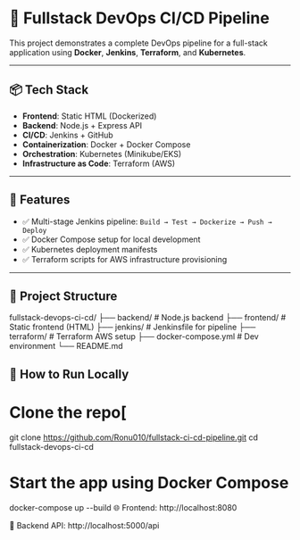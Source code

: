 # 🚀 Fullstack DevOps CI/CD Pipeline

This project demonstrates a complete DevOps pipeline for a full-stack application using **Docker**, **Jenkins**, **Terraform**, and **Kubernetes**.

---

## 📦 Tech Stack

- **Frontend**: Static HTML (Dockerized)
- **Backend**: Node.js + Express API
- **CI/CD**: Jenkins + GitHub
- **Containerization**: Docker + Docker Compose
- **Orchestration**: Kubernetes (Minikube/EKS)
- **Infrastructure as Code**: Terraform (AWS)

---

## 🔧 Features

- ✅ Multi-stage Jenkins pipeline: `Build → Test → Dockerize → Push → Deploy`
- ✅ Docker Compose setup for local development
- ✅ Kubernetes deployment manifests
- ✅ Terraform scripts for AWS infrastructure provisioning

---

## 📁 Project Structure

fullstack-devops-ci-cd/
├── backend/ # Node.js backend
├── frontend/ # Static frontend (HTML)
├── jenkins/ # Jenkinsfile for pipeline
├── terraform/ # Terraform AWS setup
├── docker-compose.yml # Dev environment
└── README.md


## 🚀 How to Run Locally


# Clone the repo[
git clone https://github.com/Ronu010/fullstack-ci-cd-pipeline.git
cd fullstack-devops-ci-cd

# Start the app using Docker Compose
docker-compose up --build
🌐 Frontend: http://localhost:8080

📡 Backend API: http://localhost:5000/api







